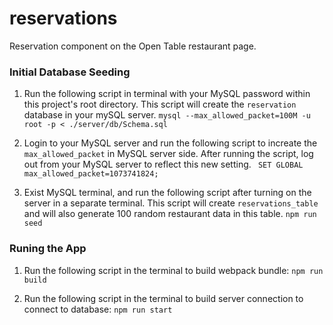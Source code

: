 # reservations
Reservation component on the Open Table restaurant page. 


### Initial Database Seeding

1. Run the following script in terminal with your MySQL password within this project's root directory. This script will create the `reservation` database in your mySQL server. 
    `mysql --max_allowed_packet=100M -u root -p < ./server/db/Schema.sql`

2. Login to your MySQL server and run the following script to increate the `max_allowed_packet` in MySQL server side. After running the script, log out from your MySQL server to reflect this new setting. 
    ` SET GLOBAL max_allowed_packet=1073741824;` 

3. Exist MySQL terminal, and run the following script after turning on the server in a separate terminal. This script will create `reservations_table` and will also generate 100 random restaurant data in this table.
    `npm run seed`


### Runing the App

1. Run the following script in the terminal to build webpack bundle:
    `npm run build`

2. Run the following script in the terminal to build server connection to connect to database: 
    `npm run start`